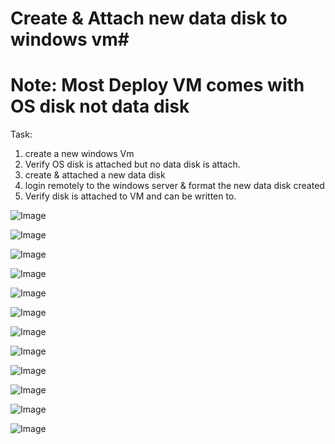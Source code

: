 # Create & Attach new data disk to windows vm#
# Note: Most Deploy VM comes with OS disk not data disk #
Task:
1. create a new windows Vm
2. Verify OS disk is attached but no data disk is attach.
3. create & attached a new data disk
4. login remotely to the windows server & format the new data disk created
5. Verify disk is attached to VM and can be written to.

![Image](https://github.com/user-attachments/assets/a031ce96-e309-4026-8224-6cf74fef7a48)

![Image](https://github.com/user-attachments/assets/e4eb75c0-4e7c-4d67-91e1-1a5f3307b0a4)

![Image](https://github.com/user-attachments/assets/e9cfc1af-a2b9-4850-a1fa-ed6640f697ca)

![Image](https://github.com/user-attachments/assets/476d939b-9463-424e-9ade-154d3866852c)

![Image](https://github.com/user-attachments/assets/bc3615e5-55e5-46d3-be0c-abde23470b33)

![Image](https://github.com/user-attachments/assets/6d085293-a765-4815-97a0-6372c939096f)

![Image](https://github.com/user-attachments/assets/ddfcad6d-3777-4e4b-8ee5-f0893d1eaef5)

![Image](https://github.com/user-attachments/assets/02ec23f1-f580-470f-9793-5d0b3e9e7623)

![Image](https://github.com/user-attachments/assets/589eeb54-c039-4634-acc7-b638e7b9a862)

![Image](https://github.com/user-attachments/assets/220e5b48-b820-4d3b-a596-6be734c7d139)

![Image](https://github.com/user-attachments/assets/119df5fb-3909-41c0-a199-25f8bd593ece)

![Image](https://github.com/user-attachments/assets/280ea4f8-26a0-47ad-be19-1a2d68dc96e0)
